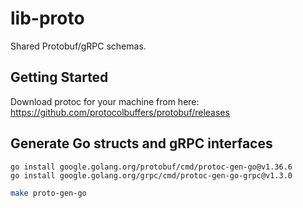 # lib-proto

Shared Protobuf/gRPC schemas.

## Getting Started

Download protoc for your machine from here: https://github.com/protocolbuffers/protobuf/releases

## Generate Go structs and gRPC interfaces

```
go install google.golang.org/protobuf/cmd/protoc-gen-go@v1.36.6
go install google.golang.org/grpc/cmd/protoc-gen-go-grpc@v1.3.0
```

```bash
make proto-gen-go
```
